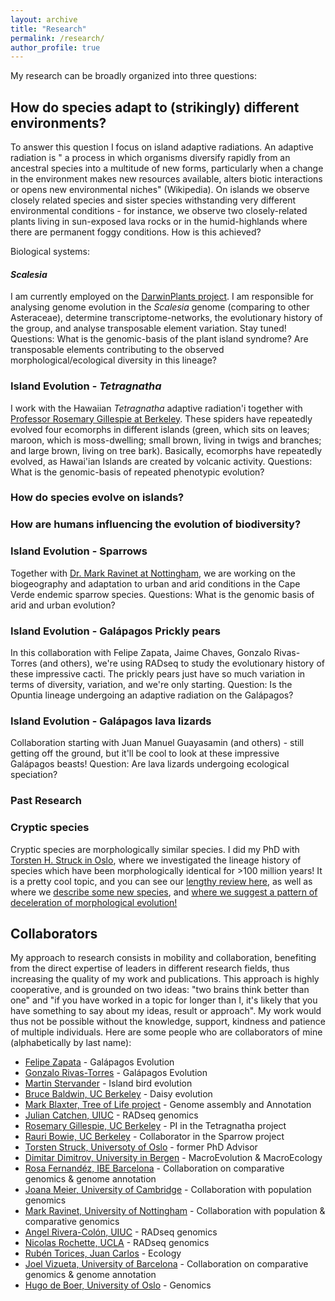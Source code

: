 ```yaml
---
layout: archive
title: "Research"
permalink: /research/
author_profile: true
---
```


My research can be broadly organized into three questions:
## How do species adapt to (strikingly) different environments?
To answer this question I focus on island adaptive radiations. An adaptive radiation is " a process in which organisms diversify rapidly from an ancestral species into a multitude of new forms, particularly when a change in the environment makes new resources available, alters biotic interactions or opens new environmental niches" (Wikipedia). On islands we observe closely related species and sister species withstanding very different environmental conditions - for instance, we observe two closely-related plants living in sun-exposed lava rocks or in the humid-highlands where there are permanent foggy conditions. How is this achieved?

Biological systems:
#### *Scalesia* ####
I am currently employed on the [DarwinPlants project](http://darwin-plants.com/). I am responsible for analysing genome evolution in the *Scalesia* genome (comparing to other Asteraceae), determine transcriptome-networks, the evolutionary history of the group, and analyse transposable element variation. Stay tuned!
Questions: What is the genomic-basis of the plant island syndrome? Are transposable elements contributing to the observed morphological/ecological diversity in this lineage?

### Island Evolution - *Tetragnatha* ### 
I work with the Hawaiian *Tetragnatha* adaptive radiation'i together with [Professor Rosemary Gillespie at Berkeley](https://nature.berkeley.edu/evolab/). These spiders have repeatedly evolved four ecomorphs in different islands (green, which sits on leaves; maroon, which is moss-dwelling; small brown, living in twigs and branches; and large brown, living on tree bark). Basically, ecomorphs have repeatedly evolved, as Hawai'ian Islands are created by volcanic activity.
Questions: What is the genomic-basis of repeated phenotypic evolution?

### How do species evolve on islands?
### How are humans influencing the evolution of biodiversity?


### Island Evolution - Sparrows ###
Together with [Dr. Mark Ravinet at Nottingham](https://www.nottingham.ac.uk/research/groups/cells-organisms-and-molecular-genetics/people/mark.ravinet), we are working on the biogeography and adaptation to urban and arid conditions in the Cape Verde endemic sparrow species.
Questions: What is the genomic basis of arid and urban evolution?

### Island Evolution - Galápagos Prickly pears ###
In this collaboration with Felipe Zapata, Jaime Chaves, Gonzalo Rivas-Torres (and others), we're using RADseq to study the evolutionary history of these impressive cacti. The prickly pears just have so much variation in terms of diversity, variation, and we're only starting.
Question: Is the Opuntia lineage undergoing an adaptive radiation on the Galápagos?

### Island Evolution - Galápagos lava lizards ###
Collaboration starting with Juan Manuel Guayasamin (and others) - still getting off the ground, but it'll be cool to look at these impressive Galápagos beasts!
Question: Are lava lizards undergoing ecological speciation?

### Past Research ###
### Cryptic species ###
Cryptic species are morphologically similar species. I did my PhD with [Torsten H. Struck in Oslo](https://www.nhm.uio.no/english/about/organization/research-collections/people/torsths/), where we investigated the lineage history of species which have been morphologically identical for >100 million years! It is a pretty cool topic, and you can see our [lengthy review here](https://www.sciencedirect.com/science/article/abs/pii/S0169534717302902), as well as where we [describe some new species](https://www.sciencedirect.com/science/article/pii/S1055790319303975), and [where we suggest a pattern of deceleration of morphological evolution!](https://onlinelibrary.wiley.com/doi/full/10.1111/evo.13884)


Collaborators
----
My approach to research consists in mobility and collaboration, benefiting from the direct expertise of leaders in different research fields, thus increasing the quality of my work and publications. This approach is highly cooperative, and is grounded on two ideas: "two brains think better than one" and "if you have worked in a topic for longer than I, it's likely that you have something to say about my ideas, result or approach". My work would thus not be possible without the knowledge, support, kindness and patience of multiple individuals.
Here are some people who are collaborators of mine (alphabetically by last name):
  * [Felipe Zapata](https://www.zapatalab.org/) - Galápagos Evolution
  * [Gonzalo Rivas-Torres](https://ecologyecuador.com/) - Galápagos Evolution
  * [Martin Stervander](https://www.stervander.com/) - Island bird evolution
  * [Bruce Baldwin, UC Berkeley](https://ib.berkeley.edu/people/faculty/baldwinb) - Daisy evolution
  * [Mark Blaxter, Tree of Life project](https://www.sanger.ac.uk/person/blaxter-mark/) - Genome assembly and Annotation
  * [Julian Catchen, UIUC](http://catchenlab.life.illinois.edu/)  - RADseq genomics
  * [Rosemary Gillespie, UC Berkeley](https://nature.berkeley.edu/evolab/) - PI in the Tetragnatha project
  * [Rauri Bowie, UC Berkeley](https://bowie.berkeley.edu/people/rauri-bowie/) - Collaborator in the Sparrow project
  * [Torsten Struck, Universoty of Oslo](https://scholar.google.pt/citations?hl=en&user=NossYmoAAAAJ) - former PhD Advisor
  * [Dimitar Dimitrov, University in Bergen](https://www.uib.no/en/persons/Dimitar.Dimitrov) - MacroEvolution & MacroEcology
  * [Rosa Fernandéz, IBE Barcelona](https://rmfernandezgarcia0.wixsite.com/metazomics) - Collaboration on comparative genomics & genome annotation
  * [Joana Meier, University of Cambridge](https://joanameier.ch/) - Collaboration with population genomics
  * [Mark Ravinet, University of Nottingham](https://www.nottingham.ac.uk/research/groups/cells-organisms-and-molecular-genetics/people/mark.ravinet) - Collaboration with population & comparative genomics
  * [Angel Rivera-Colón, UIUC](http://catchenlab.life.illinois.edu/) - RADseq genomics
  * [Nicolas Rochette, UCLA](https://scholar.google.com/citations?user=DFqQtXgAAAAJ&hl=en) - RADseq genomics
  * [Rubén Torices, Juan Carlos](https://rubentorices.wordpress.com/) - Ecology
  * [Joel Vizueta, University of Barcelona](https://scholar.google.com/citations?user=CTBqqSsAAAAJ&hl=en) - Collaboration on comparative genomics & genome annotation
  * [Hugo de Boer, University of Oslo](https://www.nhm.uio.no/english/about/organization/research-collections/people/hugode/) - Genomics

